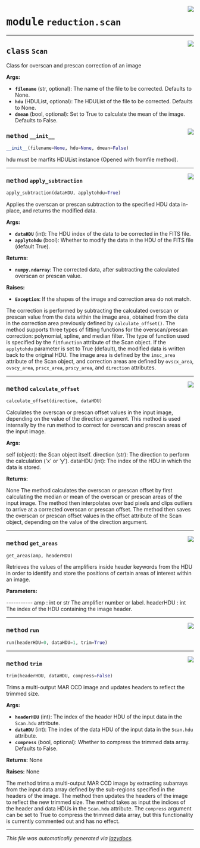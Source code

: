 <!-- markdownlint-disable -->

<a href="https://github.com/Schwarzam/MAR/blob/master/mar/mar/reduction/scan.py#L0"><img align="right" style="float:right;" src="https://img.shields.io/badge/-source-cccccc?style=flat-square"></a>

# <kbd>module</kbd> `reduction.scan`






---

<a href="https://github.com/Schwarzam/MAR/blob/master/mar/mar/reduction/scan.py#L28"><img align="right" style="float:right;" src="https://img.shields.io/badge/-source-cccccc?style=flat-square"></a>

## <kbd>class</kbd> `Scan`
Class for overscan and prescan correction of an image 



**Args:**
 
 - <b>`filename`</b> (str, optional):  The name of the file to be corrected. Defaults to None. 
 - <b>`hdu`</b> (HDUList, optional):  The HDUList of the file to be corrected. Defaults to None. 
 - <b>`dmean`</b> (bool, optional):  Set to True to calculate the mean of the image. Defaults to False. 

<a href="https://github.com/Schwarzam/MAR/blob/master/mar/mar/reduction/scan.py#L37"><img align="right" style="float:right;" src="https://img.shields.io/badge/-source-cccccc?style=flat-square"></a>

### <kbd>method</kbd> `__init__`

```python
__init__(filename=None, hdu=None, dmean=False)
```

hdu must be marfits HDUList instance (Opened with fromfile method). 




---

<a href="https://github.com/Schwarzam/MAR/blob/master/mar/mar/reduction/scan.py#L351"><img align="right" style="float:right;" src="https://img.shields.io/badge/-source-cccccc?style=flat-square"></a>

### <kbd>method</kbd> `apply_subtraction`

```python
apply_subtraction(dataHDU, applytohdu=True)
```

Applies the overscan or prescan subtraction to the specified HDU data in-place, and returns the modified data. 



**Args:**
 
 - <b>`dataHDU`</b> (int):  The HDU index of the data to be corrected in the FITS file. 
 - <b>`applytohdu`</b> (bool):  Whether to modify the data in the HDU of the FITS file (default True). 



**Returns:**
 
 - <b>`numpy.ndarray`</b>:  The corrected data, after subtracting the calculated overscan or prescan value. 



**Raises:**
 
 - <b>`Exception`</b>:  If the shapes of the image and correction area do not match. 

The correction is performed by subtracting the calculated overscan or prescan value from the data within the image area, obtained from the data in the correction area previously defined by `calculate_offset()`. The method supports three types of fitting functions for the overscan/prescan correction: polynomial, spline, and median filter. The type of function used is specified by the `fitfunction` attribute of the Scan object. If the `applytohdu` parameter is set to True (default), the modified data is written back to the original HDU. The image area is defined by the `imsc_area` attribute of the Scan object, and correction areas are defined by `ovscx_area`, `ovscy_area`, `prscx_area`, `prscy_area`, and `direction` attributes. 

---

<a href="https://github.com/Schwarzam/MAR/blob/master/mar/mar/reduction/scan.py#L123"><img align="right" style="float:right;" src="https://img.shields.io/badge/-source-cccccc?style=flat-square"></a>

### <kbd>method</kbd> `calculate_offset`

```python
calculate_offset(direction, dataHDU)
```

Calculates the overscan or prescan offset values in the input image, depending on the value of the direction argument. This method is used internally by the run method to correct for overscan and prescan areas of the input image. 



**Args:**
 

self (object): the Scan object itself. direction (str): The direction to perform the calculation ('x' or 'y'). dataHDU (int): The index of the HDU in which the data is stored. 

**Returns:**
 

None The method calculates the overscan or prescan offset by first calculating the median or mean of the overscan or prescan areas of the input image. The method then interpolates over bad pixels and clips outliers to arrive at a corrected overscan or prescan offset. The method then saves the overscan or prescan offset values in the offset attribute of the Scan object, depending on the value of the direction argument. 

---

<a href="https://github.com/Schwarzam/MAR/blob/master/mar/mar/reduction/scan.py#L484"><img align="right" style="float:right;" src="https://img.shields.io/badge/-source-cccccc?style=flat-square"></a>

### <kbd>method</kbd> `get_areas`

```python
get_areas(amp, headerHDU)
```

Retrieves the values of the amplifiers inside header keywords from the HDU in order to identify and store the positions of  certain areas of interest within an image. 



**Parameters:**
 
----------- amp : int or str  The amplifier number or label. headerHDU : int  The index of the HDU containing the image header. 

---

<a href="https://github.com/Schwarzam/MAR/blob/master/mar/mar/reduction/scan.py#L89"><img align="right" style="float:right;" src="https://img.shields.io/badge/-source-cccccc?style=flat-square"></a>

### <kbd>method</kbd> `run`

```python
run(headerHDU=0, dataHDU=1, trim=True)
```





---

<a href="https://github.com/Schwarzam/MAR/blob/master/mar/mar/reduction/scan.py#L409"><img align="right" style="float:right;" src="https://img.shields.io/badge/-source-cccccc?style=flat-square"></a>

### <kbd>method</kbd> `trim`

```python
trim(headerHDU, dataHDU, compress=False)
```

Trims a multi-output MAR CCD image and updates headers to reflect the trimmed size. 



**Args:**
 
 - <b>`headerHDU`</b> (int):  The index of the header HDU of the input data in the `Scan.hdu` attribute. 
 - <b>`dataHDU`</b> (int):  The index of the data HDU of the input data in the `Scan.hdu` attribute. 
 - <b>`compress`</b> (bool, optional):  Whether to compress the trimmed data array. Defaults to False. 



**Returns:**
 None 



**Raises:**
 None 

The method trims a multi-output MAR CCD image by extracting subarrays from the input data array defined by the sub-regions specified in the headers of the image. The method then updates the headers of the image to reflect the new trimmed size. The method takes as input the indices of the header and data HDUs in the `Scan.hdu` attribute. The `compress` argument can be set to True to compress the trimmed data array, but this functionality is currently commented out and has no effect. 




---

_This file was automatically generated via [lazydocs](https://github.com/ml-tooling/lazydocs)._
